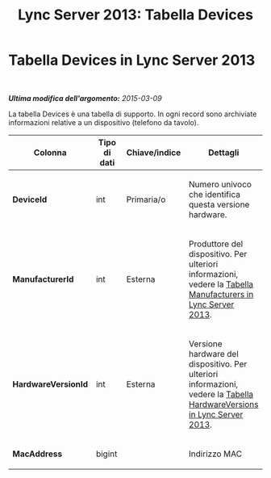 ﻿---
title: 'Lync Server 2013: Tabella Devices'
TOCTitle: Tabella Devices
ms:assetid: 532e2280-4bbc-4a6c-93da-45d9f80a30a0
ms:mtpsurl: https://technet.microsoft.com/it-it/library/Gg398351(v=OCS.15)
ms:contentKeyID: 49300586
ms.date: 08/24/2015
mtps_version: v=OCS.15
ms.translationtype: HT
---

# Tabella Devices in Lync Server 2013

 

_**Ultima modifica dell'argomento:** 2015-03-09_

La tabella Devices è una tabella di supporto. In ogni record sono archiviate informazioni relative a un dispositivo (telefono da tavolo).


<table>
<colgroup>
<col style="width: 25%" />
<col style="width: 25%" />
<col style="width: 25%" />
<col style="width: 25%" />
</colgroup>
<thead>
<tr class="header">
<th>Colonna</th>
<th>Tipo di dati</th>
<th>Chiave/indice</th>
<th>Dettagli</th>
</tr>
</thead>
<tbody>
<tr class="odd">
<td><p><strong>DeviceId</strong></p></td>
<td><p>int</p></td>
<td><p>Primaria/o</p></td>
<td><p>Numero univoco che identifica questa versione hardware.</p></td>
</tr>
<tr class="even">
<td><p><strong>ManufacturerId</strong></p></td>
<td><p>int</p></td>
<td><p>Esterna</p></td>
<td><p>Produttore del dispositivo. Per ulteriori informazioni, vedere la <a href="lync-server-2013-manufacturers-table.md">Tabella Manufacturers in Lync Server 2013</a>.</p></td>
</tr>
<tr class="odd">
<td><p><strong>HardwareVersionId</strong></p></td>
<td><p>int</p></td>
<td><p>Esterna</p></td>
<td><p>Versione hardware del dispositivo. Per ulteriori informazioni, vedere la <a href="lync-server-2013-hardwareversions-table.md">Tabella HardwareVersions in Lync Server 2013</a>.</p></td>
</tr>
<tr class="even">
<td><p><strong>MacAddress</strong></p></td>
<td><p>bigint</p></td>
<td><p></p></td>
<td><p>Indirizzo MAC</p></td>
</tr>
</tbody>
</table>

